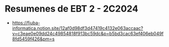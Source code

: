 # Resumenes de EBT 2 - 2C2024

- https://fiuba-informatica.notion.site/12af0d98df3d47419c4132e063accaac?v=c3eae0e09dd24c49854818f913bc59dc&p=b5bd3cac63ef406eb049f8fd5459f426&pm=s
